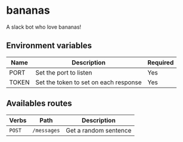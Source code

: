 # bananas

A slack bot who love bananas!

## Environment variables

| Name  | Description                           | Required |
| ----- | ------------------------------------- | -------- |
| PORT  | Set the port to listen                | Yes      |
| TOKEN | Set the token to set on each response | Yes      |

## Availables routes

| Verbs  | Path        | Description           |
| ------ | ----------- | --------------------- |
| `POST` | `/messages` | Get a random sentence |
